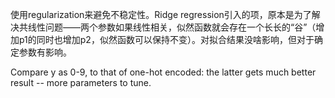 
使用regularization来避免不稳定性。Ridge regression引入的项，原本是为了解决共线性问题——两个参数如果线性相关，似然函数就会存在一个长长的“谷”（增加p1的同时也增加p2，似然函数可以保持不变）。对拟合结果没啥影响，但对于确定参数有影响。

Compare y as 0-9, to that of one-hot encoded: the latter gets much better result -- more parameters to tune.